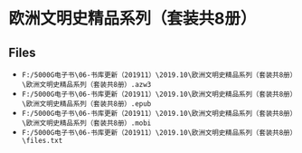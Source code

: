 # 欧洲文明史精品系列（套装共8册）

## Files

- `F:/5000G电子书\06-书库更新（201911）\2019.10\欧洲文明史精品系列（套装共8册）\欧洲文明史精品系列（套装共8册）.azw3`
- `F:/5000G电子书\06-书库更新（201911）\2019.10\欧洲文明史精品系列（套装共8册）\欧洲文明史精品系列（套装共8册）.epub`
- `F:/5000G电子书\06-书库更新（201911）\2019.10\欧洲文明史精品系列（套装共8册）\欧洲文明史精品系列（套装共8册）.mobi`
- `F:/5000G电子书\06-书库更新（201911）\2019.10\欧洲文明史精品系列（套装共8册）\files.txt`
